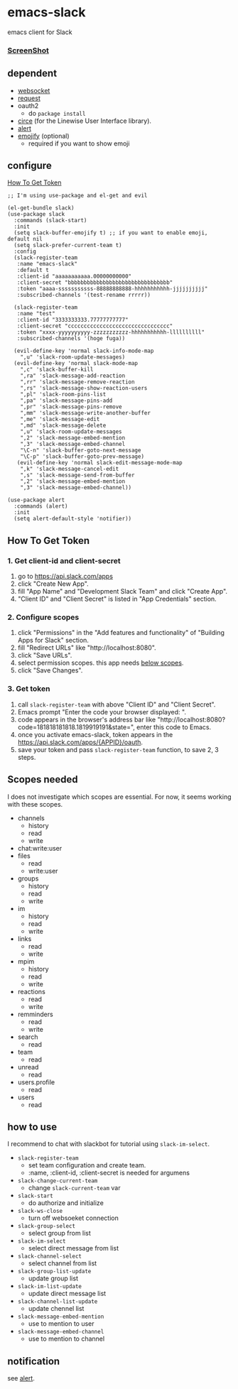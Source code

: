 # emacs-slack

emacs client for Slack
### **[ScreenShot](https://github.com/yuya373/emacs-slack/wiki/ScreenShots)**

## dependent
- [websocket](https://github.com/ahyatt/emacs-websocket)
- [request](https://github.com/tkf/emacs-request)
- oauth2
  - do `package install`
- [circe](https://github.com/jorgenschaefer/circe) (for the Linewise
  User Interface library).
- [alert](https://github.com/jwiegley/alert)
- [emojify](https://github.com/iqbalansari/emacs-emojify) (optional)
  - required if you want to show emoji


## configure
[How To Get Token](#How-To-Get-Token)


```elisp
;; I'm using use-package and el-get and evil

(el-get-bundle slack)
(use-package slack
  :commands (slack-start)
  :init
  (setq slack-buffer-emojify t) ;; if you want to enable emoji, default nil
  (setq slack-prefer-current-team t)
  :config
  (slack-register-team
   :name "emacs-slack"
   :default t
   :client-id "aaaaaaaaaaa.00000000000"
   :client-secret "bbbbbbbbbbbbbbbbbbbbbbbbbbbbbbbb"
   :token "aaaa-sssssssssss-88888888888-hhhhhhhhhhh-jjjjjjjjjj"
   :subscribed-channels '(test-rename rrrrr))

  (slack-register-team
   :name "test"
   :client-id "3333333333.77777777777"
   :client-secret "cccccccccccccccccccccccccccccccc"
   :token "xxxx-yyyyyyyyyy-zzzzzzzzzzz-hhhhhhhhhhh-llllllllll"
   :subscribed-channels '(hoge fuga))

  (evil-define-key 'normal slack-info-mode-map
    ",u" 'slack-room-update-messages)
  (evil-define-key 'normal slack-mode-map
    ",c" 'slack-buffer-kill
    ",ra" 'slack-message-add-reaction
    ",rr" 'slack-message-remove-reaction
    ",rs" 'slack-message-show-reaction-users
    ",pl" 'slack-room-pins-list
    ",pa" 'slack-message-pins-add
    ",pr" 'slack-message-pins-remove
    ",mm" 'slack-message-write-another-buffer
    ",me" 'slack-message-edit
    ",md" 'slack-message-delete
    ",u" 'slack-room-update-messages
    ",2" 'slack-message-embed-mention
    ",3" 'slack-message-embed-channel
    "\C-n" 'slack-buffer-goto-next-message
    "\C-p" 'slack-buffer-goto-prev-message)
   (evil-define-key 'normal slack-edit-message-mode-map
    ",k" 'slack-message-cancel-edit
    ",s" 'slack-message-send-from-buffer
    ",2" 'slack-message-embed-mention
    ",3" 'slack-message-embed-channel))

(use-package alert
  :commands (alert)
  :init
  (setq alert-default-style 'notifier))

```


## How To Get Token

### 1. Get client-id and client-secret

1. go to https://api.slack.com/apps
2. click "Create New App".
3. fill "App Name" and "Development Slack Team" and click "Create App".
4. "Client ID" and "Client Secret" is listed in "App Credentials" section.

### 2. Configure scopes

1. click "Permissions" in the "Add features and functionality" of "Building Apps for Slack" section.
2. fill "Redirect URLs" like "http://localhost:8080".
3. click "Save URLs".
4. select permission scopes. this app needs [below scopes](#Scopes-needed).
5. click "Save Changes".

### 3. Get token

1. call `slack-register-team` with above "Client ID" and "Client Secret".
2. Emacs prompt "Enter the code your browser displayed: ".
3. code appears in the browser's address bar like "http://localhost:8080?code=181818181818.1819919191&state=", enter this code to Emacs.
4. once you activate emacs-slack, token appears in the https://api.slack.com/apps/{APPID}/oauth.
5. save your token and pass `slack-register-team` function, to save 2, 3 steps.

## Scopes needed
I does not investigate which scopes are essential.
For now, it seems working with these scopes.

- channels
  - history
  - read
  - write
- chat:write:user
- files
  - read
  - write:user
- groups
  - history
  - read
  - write
- im
  - history
  - read
  - write
- links
  - read
  - write
- mpim
  - history
  - read
  - write
- reactions
  - read
  - write
- remminders
  - read
  - write
- search
  - read
- team
  - read
- unread
  - read
- users.profile
  - read
- users
  - read


## how to use

I recommend to chat with slackbot for tutorial using `slack-im-select`.

- `slack-register-team`
  - set team configuration and create team.
  - :name, :client-id, :client-secret is needed for argumens
- `slack-change-current-team`
  - change `slack-current-team` var
- `slack-start`
  - do authorize and initialize
- `slack-ws-close`
  - turn off websoeket connection
- `slack-group-select`
  - select group from list
- `slack-im-select`
  - select direct message from list
- `slack-channel-select`
  - select channel from list
- `slack-group-list-update`
  - update group list
- `slack-im-list-update`
  - update direct message list
- `slack-channel-list-update`
  - update chennel list
- `slack-message-embed-mention`
  - use to mention to user
- `slack-message-embed-channel`
  - use to mention to channel



## notification

see [alert](https://github.com/jwiegley/alert).
